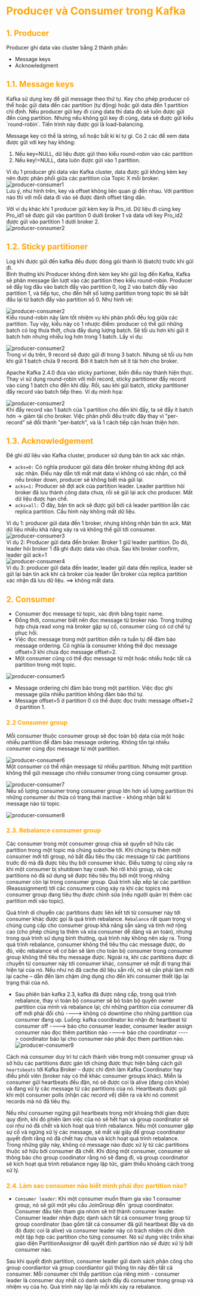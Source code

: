 <h1 style="color:orange">Producer và Consumer trong Kafka</h1>
<h2 style="color:orange">1. Producer</h2>
Producer ghi data vào cluster bằng 2 thành phần:

- Message keys
- Acknowledgment
<h2 style="color:orange">1.1. Message keys</h2>
Kafka sử dụng key để gửi message theo thứ tự. Key cho phép producer có thể hoặc gửi data đến các partition (tự động) hoặc gửi data đến 1 partition chỉ định. Nếu producer gửi key đi cùng data thì data đó sẽ luôn được gửi đến cùng partition. Nhưng nếu không gửi key đi cùng, data sẽ được gửi kiểu `round-robin`. Tiến trình này được gọi là load-balancing. 

Message key có thể là string, số hoặc bất kì kí tự gì. Có 2 các để xem data được gửi với key hay không:
1. Nếu key=NULL, dữ liệu được gửi theo kiểu round-robin vào các partition
2. Nếu key!=NULL, data luôn được gửi vào 1 partition.

Ví dụ 1 producer ghi data vào Kafka cluster, data được gửi không kèm key nên được phân phối giữa các partition của Topic X mỗi broker.<br>
![producer-consumer1](../img/producer-consumer1.png)<br>
Lưu ý, như hình trên, key và offset không liên quan gì đến nhau. Với partition nào thì với mỗi data đi vào sẽ được đánh offset tăng dần.

Với ví dụ khác khi 1 producer gửi kèm key là Pro_id. Dữ liệu đi cùng key Pro_id1 sẽ được gửi vào partition 0 dưới broker 1 và data với key Pro_id2 được gửi vào partition 1 dưới broker 2.<br>
![producer-consumer2](../img/producer-consumer2.png)<br>
<h2 style="color:orange">1.2. Sticky partitioner</h2>
Log khi được gửi đến kafka đều được đóng gói thành lô (batch) trước khi gửi đi. <br>
Bình thường khi Producer không đính kèm key khi gửi log đến Kafka, Kafka sẽ phân message lần lượt vào các partition theo kiểu round-robin. Producer sẽ đẩy log đầu vào batch đẩy vào partition 0, log 2 vào batch đẩy vào partition 1, và tiếp tục, cho đến hết số lượng partition trong topic thì sẽ bắt đầu lại từ batch đẩy vào partition số 0. Như hình vẽ: 

![producer-consumer2](../img/producer-consumer10.png)<br>
Kiểu round-robin này làm tốt nhiệm vụ khi phân phối đều log giữa các partition. Tuy vậy, kiểu này có 1 nhược điểm: producer có thể gửi những batch có log thưa thớt, chưa đầy dung lượng batch. Sẽ tối ưu hơn khi gửi ít batch hơn nhưng nhiều log hơn trong 1 batch. Lấy ví dụ:<br>

![producer-consumer2](../img/producer-consumer11.png)<br>
Trong ví dụ trên, 9 record sẽ được gửi đi trong 3 batch. Nhưng sẽ tối ưu hơn khi gửi 1 batch chứa 9 record. Bởi ít batch hơn sẽ ít tải hơn cho broker.

Apache Kafka 2.4.0 đưa vào sticky partioner, biến điều này thành hiện thực. Thay vì sử dụng round-robin với mỗi record, sticky partitioner đẩy record vào cùng 1 batch cho đến khi đầy. Rồi, sau khi gửi batch, sticky partitioner đẩy record vào batch tiếp theo. Ví dụ minh họa:<br> 

![producer-consumer2](../img/producer-consumer12.png)<br>
Khi đẩy record vào 1 batch của 1 partition cho đến khi đầy, ta sẽ đẩy ít batch hơn -> giảm tải cho broker. Việc phân phối đều trước đây thay vì "per-record" sẽ đổi thành "per-batch", và là 1 cách tiếp cận hoàn thiện hơn.

<h2 style="color:orange">1.3. Acknowledgement</h2>
Đê ghi dữ liệu vào Kafka cluster, producer sử dụng bản tin ack xác nhận.

- `acks=0:` Có nghĩa producer gửi data đến broker nhưng không đợi ack xác nhận. Điều này dẫn tới mất mát data vì không có xác nhận, có thể nếu broker down, producer sẽ không biết mà gửi lại.
- `acks=1:` Producer sẽ đợi ack của partition leader. Leader partition hỏi broker đã lưu thành công data chưa, rồi sẽ gửi lại ack cho producer. Mất dữ liệu được hạn chế.
- `acks=all:` Ở đây, bản tin ack sẽ được gửi bởi cả leader partition lẫn các replica partition. Cấu hình này không mất dữ liệu.

Ví dụ 1: producer gửi data đến 1 broker, nhưng không nhận bản tin ack. Mát dữ liệu nhiều khả năng xảy ra và không thể gửi tới consumer.<br>
![producer-consumer3](../img/producer-consumer3.png)<br>
Ví dụ 2: Producer gửi data đến broker. Broker 1 giữ leader partition. Do đó, leader hỏi broker 1 đã ghi được data vào chưa. Sau khi broker confirm, leader gửi ack=1<br>
![producer-consumer4](../img/producer-consumer4.png)<br>
Ví dụ 3: producer gửi data đến leader, leader gửi data đến replica, leader sẽ gửi lại bản tin ack khi cả broker của leader lẫn broker của replica partition xác nhận đã lưu dữ liệu. ==> không mất data.

<h2 style="color:orange">2. Consumer</h2>

- Consumer đọc message từ topic, xác định bằng topic name.
- Đồng thời, consumer biết nên đọc message từ broker nào. Trong trường hợp chưa read xong mà broker gặp sự cố, consumer cũng có cơ chế tự phục hồi.
- Việc đọc message trong một partition diễn ra tuần tự để đảm bảo message ordering. Có nghĩa là consumer không thể đọc message offset=3 khi chưa đọc message offset=2.
- Một consumer cũng có thể đọc message từ một hoặc nhiều hoặc tất cả partition trong một topic.

![producer-consumer5](../img/producer-consumer5.png)<br>

- Message ordering chỉ đảm bảo trong một partition. Việc đọc ghi message giữa nhiều partition không đảm bảo thứ tự.
- Message offset=5 ở partition 0 có thể được đọc trước message offset=2 ở partition 1.
<h3 style="color:orange">2.2 Consumer group</h3>
Mỗi consumer thuộc consumer group sẽ đọc toàn bộ data của một hoặc nhiều partition để đảm bảo message ordering. Không tồn tại nhiều consumer cùng đọc message từ một partition.

![producer-consumer6](../img/producer-consumer6.png)<br>
Một consumer có thể nhận message từ nhiều partition. Nhưng một partition không thể gửi message cho nhiều consumer trong cùng consumer group.

![producer-consumer7](../img/producer-consumer7.png)<br>
Nếu số lượng consumer trong consumer group lớn hơn số lượng partition thì những consumer dư thừa có trạng thái inactive - không nhận bất kì message nào từ topic.

![producer-consumer8](../img/producer-consumer8.png)<br>
<h3 style="color:orange">2.3. Rebalance consumer group</h3>
Các consumer trong một consumer group chia sẽ quyền sở hữu các partition trong một topic mà chúng subcribe tới. Khi chúng ta thêm một consumer mới tới group, nó bắt đầu tiêu thụ các message từ các partitions trước đó mà đã được tiêu thụ bởi consumer khác. Điều tương tự cũng xảy ra khi một consumer bị shutdown hay crash. Nó rời khỏi group, và các partitions nó đã sử dụng sẽ được tiêu tiêu thụ bởi một trong những consumer còn lại trong consumer group. Quá trình sắp xếp lại các partition (Reasssignment) tới các consumers cũng xảy ra khi các topics mà consumer group đang tiêu thụ được chỉnh sửa (nếu người quản trị thêm các partition mới vào topic).

Quá trình di chuyển các partitions được liên kết tới từ consumer này tới consumer khác được gọi là quá trình rebalance. `Rebalance` rất quan trọng vì chúng cung cấp cho consumer group khả năng sẵn sàng và tính mở rộng cao (cho phép chúng ta thêm và xóa consumer dễ dàng và an toàn), nhưng trong quá trình sử dụng bình thường, quá trình này không nên xảy ra. Trong quá trình rebalance, consumer không thể tiêu thụ các message được, do đó, việc rebalance về cơ bản sẽ làm cho toàn bộ consumer trong consumer group không thể tiêu thụ message được. Ngoài ra, khi các partitions được di chuyển từ consumer này tới consumer khác, consumer sẽ mất đi trạng thái hiện tại của nó. Nếu như nó đã cache dữ liệu sẵn rồi, nó sẽ cần phải làm mới lại cache – dẫn đến làm chậm ứng dụng cho đến khi consumer thiết lập lại trạng thái của nó.

- Sau phiên bản kafka 2.3, kafka đã được nâng cấp, trong quá trình rebalance, thay vì toàn bộ consumer sẽ bỏ toàn bộ quyền owner partition của mình và rebalance lại; chỉ những partition của consumer đã off mới phải đổi chủ ----> không có downtime cho những partition của consumer đang up. Luồng: kafka coordinator ko nhận đc heartbeat từ consumer off ----> báo cho consumer leader, consumer leader assign consumer nào đọc thêm partition nào ----> báo cho coordinator ----> coordinator báo lại cho consumer nào phải đọc them partition nào.
![producer-consumer9](../img/producer-consumer9.png)<br>

Cách mà consumer duy trì tư cách thành viên trong một consumer group và sở hữu các partitions được gán tới chúng được thực hiện bằng cách gửi `heartsbeats` tới Kafka Broker – được chỉ định làm Kafka Coordinator hay điều phối viên (broker này có thể khác consumer groups khác). Miễn là consumer gửi heartbeats đều đặn, nó sẽ được coi là alive (đang còn khỏe) và đang xử lý các message từ các partitions của nó. Heartbeats được gửi khi một consumer polls (nhận các record về) diễn ra và khi nó commit records mà nó đã tiêu thụ.

Nếu như consumer ngừng gửi heartbeats trong một khoảng thời gian được quy định, khi đó phiên làm việc của nó sẽ hết hạn và group coordinator sẽ coi như nó đã chết và kích hoạt quá trình rebalance. Nếu một consumer gặp sự cố và ngừng xử lý các message, sẽ mất vài giây để group coordinator quyết định rằng nó đã chết hay chưa và kích hoạt quá trình rebalance. Trong những giây này, không có message nào được xử lý từ các partitions thuộc sở hữu bởi consumer đã chết. Khi đóng một consumer, consumer sẽ thông báo cho group coodinator rằng nó sẽ đang đi, và group coordinator sẽ kích hoạt quá trình rebalance ngay lập tức, giảm thiểu khoảng cách trong xử lý.

<h3 style="color:orange">2.4. Làm sao consumer nào biết mình phải đọc partition nào?</h3>

- `Consumer leader`: Khi một consumer muốn tham gia vào 1 consumer group, nó sẽ gửi một yêu cầu JoinGroup đến `group coordinator. Consumer đầu tiên tham gia nhóm sẽ trở thành consumer leader. Consumer leader nhận được danh sách tất cả consumer trong group từ group coordinator (bao gồm tất cả consumer đã gửi heartbeat đây và do đó được coi là alive) và consumer leader này có trách nhiệm chỉ định một tập hợp các partition cho từng consumer. Nó sử dụng việc triển khai giao diện PartitionAssignor để quyết định partition nào sẽ được xử lý bởi consumer nào.

Sau khi quyết định partition, consumer leader gửi danh sách phân công cho group coordiantor và group coordiantor gửi thông tin này đến tất cả consumer. Mỗi consumer chỉ thấy partition của riêng mình - consumer leader là consumer duy nhất có danh sách đầy đủ consumer trong group và nhiệm vụ của họ. Quá trình này lặp lại mỗi khi xảy ra rebalance.